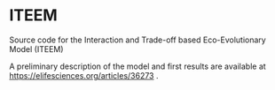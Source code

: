 # ITEEM
 Source code for the Interaction and Trade-off based Eco-Evolutionary Model (ITEEM)

A preliminary description of the model and first results are available at https://elifesciences.org/articles/36273 .
